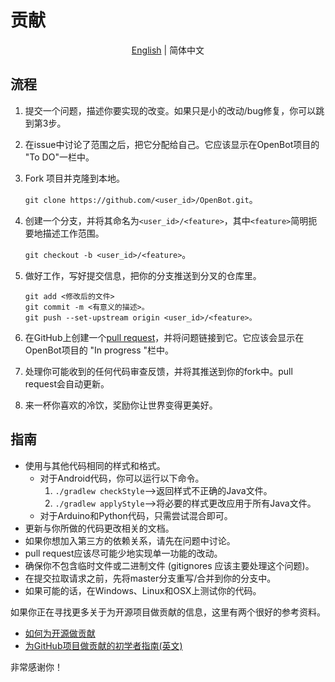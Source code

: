 # 贡献

<p align="center">
  <a href="README.md">English</a> |
  <span>简体中文</span>
</p>

## 流程

1. 提交一个问题，描述你要实现的改变。如果只是小的改动/bug修复，你可以跳到第3步。
2. 在issue中讨论了范围之后，把它分配给自己。它应该显示在OpenBot项目的 "To DO"一栏中。
3. Fork 项目并克隆到本地。
    
   `git clone https://github.com/<user_id>/OpenBot.git`。

4. 创建一个分支，并将其命名为`<user_id>/<feature>`，其中`<feature>`简明扼要地描述工作范围。

   `git checkout -b <user_id>/<feature>`。
   
5. 做好工作，写好提交信息，把你的分支推送到分叉的仓库里。
   
   ```
   git add <修改后的文件>
   git commit -m <有意义的描述>。
   git push --set-upstream origin <user_id>/<feature>。
   ```
   
6. 在GitHub上创建一个[pull request](https://github.com/intel-isl/OpenBot/pulls)，并将问题链接到它。它应该会显示在OpenBot项目的 "In progress "栏中。
7. 处理你可能收到的任何代码审查反馈，并将其推送到你的fork中。pull request会自动更新。
8. 来一杯你喜欢的冷饮，奖励你让世界变得更美好。

## 指南

- 使用与其他代码相同的样式和格式。
  - 对于Android代码，你可以运行以下命令。
    1. `./gradlew checkStyle`-->返回样式不正确的Java文件。
    2. `./gradlew applyStyle`-->将必要的样式更改应用于所有Java文件。
  - 对于Arduino和Python代码，只需尝试混合即可。
- 更新与你所做的代码更改相关的文档。
- 如果你想加入第三方的依赖关系，请先在问题中讨论。
- pull request应该尽可能少地实现单一功能的改动。
- 确保你不包含临时文件或二进制文件 (gitignores 应该主要处理这个问题)。
- 在提交拉取请求之前，先将master分支重写/合并到你的分支中。
- 如果可能的话，在Windows、Linux和OSX上测试你的代码。


如果你正在寻找更多关于为开源项目做贡献的信息，这里有两个很好的参考资料。

- [如何为开源做贡献](http://opensource.guide/how-to-contribute/)
- [为GitHub项目做贡献的初学者指南(英文)](https://akrabat.com/the-beginners-guide-to-contributing-to-a-github-project/)

非常感谢你！
